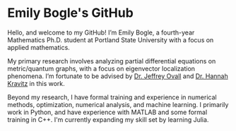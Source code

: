 # Emily Bogle's GitHub

Hello, and welcome to my GitHub! I’m Emily Bogle, a fourth-year Mathematics Ph.D. student at Portland State University with a focus on applied mathematics.

My primary research involves analyzing partial differential equations on metric/quantum graphs, with a focus on eigenvector localization phenomena. I’m fortunate to be advised by [Dr. Jeffrey Ovall](https://sites.google.com/pdx.edu/jeffovall/home)  and [Dr. Hannah Kravitz](https://sites.google.com/pdx.edu/hkravitz) in this work.

Beyond my research, I have formal training and experience in numerical methods, optimization, numerical analysis, and machine learning. I primarily work in Python, and have experience with MATLAB and some formal training in C++. I'm currently expanding my skill set by learning Julia.
